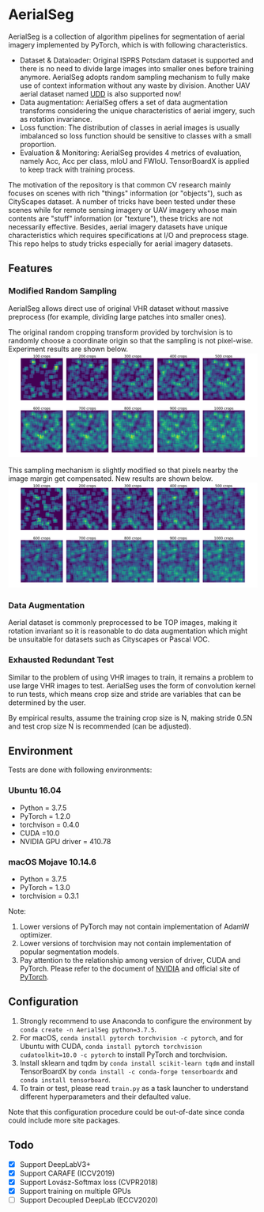 # AerialSeg
AerialSeg is a collection of algorithm pipelines for segmentation of aerial imagery implemented by PyTorch, which is with following characteristics.

- Dataset & Dataloader: Original ISPRS Potsdam dataset is supported and there is no need to divide large images into smaller ones before training anymore. AerialSeg adopts random sampling mechanism to fully make use of context information without any waste by division. Another UAV aerial dataset named [UDD](https://github.com/MarcWong/UDD) is also supported now!
- Data augmentation: AerialSeg offers a set of data augmentation transforms considering the unique characteristics of aerial imgery, such as rotation invariance.
- Loss function: The distribution of classes in aerial images is usually imbalanced so loss function should be sensitive to classes with a small proportion.
- Evaluation & Monitoring: AerialSeg provides 4 metrics of evaluation, namely Acc, Acc per class, mIoU and FWIoU. TensorBoardX is applied to keep track with training process.

The motivation of the repository is that common CV research mainly focuses on scenes with rich "things" information (or "objects"), such as CityScapes dataset. A number of tricks have been tested  under these scenes while for remote sensing imagery or UAV imagery whose main contents are "stuff" information (or "texture"), these tricks are not necessarily effective. Besides, aerial imagery datasets have unique characteristics which requires specifications at I/O and preprocess stage. This repo helps to study tricks especially for aerial imagery datasets.

## Features

### Modified Random Sampling

AerialSeg allows direct use of original VHR dataset without massive preprocess (for example, dividing large patches into smaller ones).

The original random cropping transform provided by torchvision is to randomly choose a coordinate origin so that the sampling is not pixel-wise. Experiment results are shown below.![](https://github.com/QT-Zhu/AerialSeg/blob/master/images/random_1.png)

This sampling mechanism is slightly modified so that pixels nearby the image margin get compensated. New results are shown below.![](https://github.com/QT-Zhu/AerialSeg/blob/master/images/random_2.png)

### Data Augmentation

Aerial dataset is commonly preprocessed to be TOP images, making it rotation invariant so it is reasonable to do data augmentation which might be unsuitable for datasets such as Cityscapes or Pascal VOC.

### Exhausted Redundant Test

Similar to the problem of using VHR images to train, it remains a problem to use large VHR images to test. AerialSeg uses the form of convolution kernel to run tests, which means crop size and stride are variables that can be determined by the user.

By empirical results, assume the training crop size is N, making stride 0.5N and test crop size N is recommended (can be adjusted).

## Environment

Tests are done with following environments:

### Ubuntu 16.04

- Python = 3.7.5
- PyTorch = 1.2.0
- torchvison = 0.4.0
- CUDA =10.0
- NVIDIA GPU driver = 410.78

### macOS Mojave 10.14.6

- Python = 3.7.5
- PyTorch = 1.3.0
- torchvision = 0.3.1

Note:

1. Lower versions of PyTorch may not contain implementation of AdamW optimizer.
2. Lower versions of torchvision may not contain implementation of popular segmentation models.
3. Pay attention to the relationship among version of driver, CUDA and PyTorch. Please refer to the document of [NVIDIA](https://docs.nvidia.com/cuda/cuda-toolkit-release-notes/index.html) and official site of [PyTorch](https://pytorch.org).

## Configuration

1. Strongly recommend to use Anaconda to configure the environment by `conda create -n AerialSeg python=3.7.5`.
2. For macOS, `conda install pytorch torchvision -c pytorch`, and for Ubuntu with CUDA, `conda install pytorch torchvision cudatoolkit=10.0 -c pytorch` to install PyTorch and torchvision.
3. Install sklearn and tqdm by `conda install scikit-learn tqdm` and install TensorBoardX by `conda install -c conda-forge tensorboardx` and `conda install tensorboard`.
4. To train or test, please read `train.py` as a task launcher to understand different hyperparameters and their defaulted value.

Note that this configuration procedure could be out-of-date since conda could include more site packages.

## Todo

- [x] Support DeepLabV3+
- [x] Support CARAFE (ICCV2019)
- [x] Support Lovász-Softmax loss (CVPR2018)
- [x] Support training on multiple GPUs
- [ ] Support Decoupled DeepLab (ECCV2020)